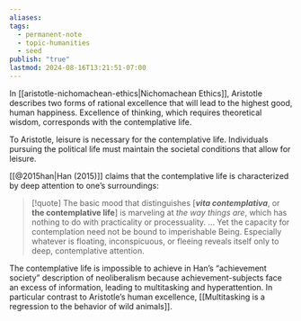 ```yaml
---
aliases: 
tags:
  - permanent-note
  - topic-humanities
  - seed
publish: "true"
lastmod: 2024-08-16T13:21:51-07:00
---
```

In [[aristotle-nichomachean-ethics|Nichomachean Ethics]], Aristotle describes two forms of rational excellence that will lead to the highest good, human happiness. Excellence of thinking, which requires theoretical wisdom, corresponds with the contemplative life. 

To Aristotle, leisure is necessary for the contemplative life. Individuals pursuing the political life must maintain the societal conditions that allow for leisure.

[[@2015han|Han (2015)]] claims that the contemplative life is characterized by deep attention to one’s surroundings:

> [!quote]
> The basic mood that distinguishes \[***vita contemplativa***, or **the contemplative life**] is marveling at *the way things are*, which has nothing to do with practicality or processuality. ... Yet the capacity for contemplation need not be bound to imperishable Being. Especially whatever is floating, inconspicuous, or fleeing reveals itself only to deep, contemplative attention.

The contemplative life is impossible to achieve in Han’s “achievement society” description of neoliberalism because achievement-subjects face an excess of information, leading to multitasking and hyperattention. In particular contrast to Aristotle’s human excellence, [[Multitasking is a regression to the behavior of wild animals]].